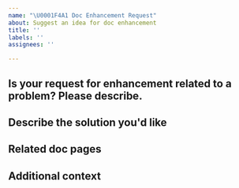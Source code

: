 ```yaml
---
name: "\U0001F4A1 Doc Enhancement Request"
about: Suggest an idea for doc enhancement
title: ''
labels: ''
assignees: ''

---
```


<!-- Thanks for deciding to open an issue! Before submitting, please fill in the following information. -->

<!-- See [How to contribute](https://zowe.github.io/docs-site/latest/contributing.html) for guidance on writing an actionable issue description. -->

## Is your request for enhancement related to a problem? Please describe.
<!-- A clear and concise description of what the problem is. e.g., I'm always frustrated when [I am using the search feature to search topics...] -->

## Describe the solution you'd like
<!-- A clear and concise description of what you want to happen.-->

## Related doc pages
<!-- https://zowe.github.io/docs-site/... -->

## Additional context
<!-- Add any other context or screenshots about the feature request here.-->
